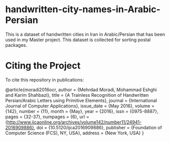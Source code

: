 # handwritten-city-names-in-Arabic-Persian
This is a dataset of handwritten cities in Iran in Arabic/Persian that has been used in my Master project. This dataset is collected for sorting postal packages.


# Citing the Project
To cite this repository in publications:

@article{moradi2016ocr,
	author = {Mehrdad Moradi, Mohammad Eshghi and Karim Shahbazi},
	title = {A Trainless Recognition of Handwritten Persian/Arabic Letters using Primitive Elements},
	journal = {International Journal of Computer Applications},
	issue_date = {May 2016},
	volume = {142},
	number = {11},
	month = {May},
	year = {2016},
	issn = {0975-8887},
	pages = {32-37},
	numpages = {6},
	url = {http://www.ijcaonline.org/archives/volume142/number11/24941-2016909886},
	doi = {10.5120/ijca2016909886},
	publisher = {Foundation of Computer Science (FCS), NY, USA},
	address = {New York, USA}
}
